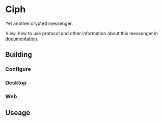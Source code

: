 # Ciph

Yet another crypted messenger.

View, how to use protocol and other information about this messenger in [documentation](docs).

## Building

### Configure
### Desktop
### Web

## Useage
